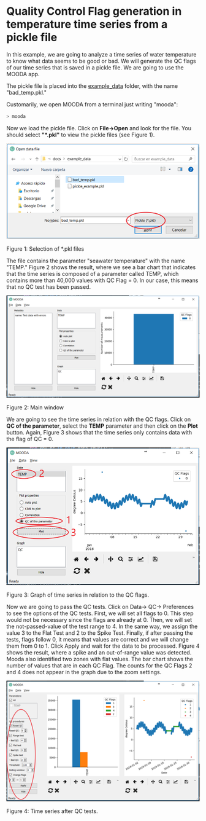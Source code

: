 # Quality Control Flag generation in temperature time series from a pickle file

In this example, we are going to analyze a time series of water temperature to know what data seems to be good or bad. We will generate the QC flags of our time series that is saved in a pickle file. We are going to use the MOODA app.

The pickle file is placed into the [example_data](https://github.com/rbardaji/oceanobs/tree/master/docs/example_data) folder, with the name "bad_temp.pkl."

Customarily, we open MOODA from a terminal just writing "mooda":

```bash
> mooda
```

Now we load the pickle file. Click on **File->Open** and look for the file. You should select **"*.pkl"** to view the pickle files (see Figure 1).

![Opening the file](../img/examples/mooda/open_bad_Temp.png)

Figure 1: Selection of *.pkl files

The file contains the parameter "seawater temperature" with the name "TEMP." Figure 2 shows the result, where we see a bar chart that indicates that the time series is composed of a parameter called TEMP, which contains more than 40,000 values with QC Flag = 0. In our case, this means that no QC test has been passed.

![Main window with pickle file](../img/examples/mooda/bad_temp_opened.png)

Figure 2: Main window

We are going to see the time series in relation with the QC flags. Click on **QC of the parameter**, select the **TEMP** parameter and then click on the **Plot** button. Again, Figure 3 shows that the time series only contains data with the flag of QC = 0.

![TEMP with QC=0](../img/examples/mooda/temp_qc_with_errors_mooda.png)

Figure 3: Graph of time series in relation to the QC flags.

Now we are going to pass the QC tests. Click on Data-> QC-> Preferences to see the options of the QC tests.
First, we will set all flags to 0. This step would not be necessary since the flags are already at 0.
Then, we will set the not-passed-value of the test range to 4. In the same way, we assign the value 3 to the Flat Test and 2 to the Spike Test.
Finally, if after passing the tests, flags follow 0, it means that values are correct and we will change them from 0 to 1.
Click Apply and wait for the data to be processed. Figure 4 shows the result, where a spike and an out-of-range value was detected. Mooda also identified two zones with flat values. The bar chart shows the number of values that are in each QC Flag. The counts for the QC Flags 2 and 4 does not appear in the graph due to the zoom settings.

![TEMP with QC tests](../img/examples/mooda/temp_qc_with_errors_test_mooda.png)

Figure 4: Time series after QC tests.
